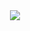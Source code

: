<center>
<img align="center" src="https://raw.githubusercontent.com/fznrd0x01/me/master/doge.gif">
</center>
